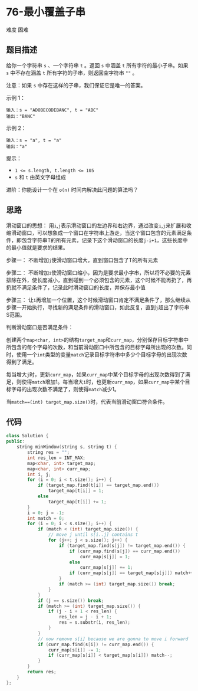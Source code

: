 # 76-最小覆盖子串

难度 困难



## 题目描述

给你一个字符串 `s` 、一个字符串 `t` 。返回 `s` 中涵盖 `t` 所有字符的最小子串。如果 `s` 中不存在涵盖 `t` 所有字符的子串，则返回空字符串 `""` 。

注意：如果 `s` 中存在这样的子串，我们保证它是唯一的答案。

示例 1：

```
输入：s = "ADOBECODEBANC", t = "ABC"
输出："BANC"
```

示例 2：

```
输入：s = "a", t = "a"
输出："a"
```


提示：

- `1 <= s.length, t.length <= 105`
- `s` 和 `t` 由英文字母组成


进阶：你能设计一个在 `o(n)` 时间内解决此问题的算法吗？



## 思路

滑动窗口的思想：
用`i`,`j`表示滑动窗口的左边界和右边界，通过改变`i`,`j`来扩展和收缩滑动窗口，可以想象成一个窗口在字符串上游走，当这个窗口包含的元素满足条件，即包含字符串T的所有元素，记录下这个滑动窗口的长度`j-i+1`，这些长度中的最小值就是要求的结果。

步骤一：
不断增加`j`使滑动窗口增大，直到窗口包含了T的所有元素

步骤二：
不断增加`i`使滑动窗口缩小，因为是要求最小字串，所以将不必要的元素排除在外，使长度减小，直到碰到一个必须包含的元素，这个时候不能再扔了，再扔就不满足条件了，记录此时滑动窗口的长度，并保存最小值

步骤三：
让`i`再增加一个位置，这个时候滑动窗口肯定不满足条件了，那么继续从步骤一开始执行，寻找新的满足条件的滑动窗口，如此反复，直到`j`超出了字符串S范围。

判断滑动窗口是否满足条件：

创建两个`map<char, int>`的结构`target_map`和`curr_map`，分别保存目标字符串中所包含的每个字母的次数，和当前滑动窗口中所包含的目标字母所出现的次数。同时，使用一个`int`类型的变量`match`记录目标字符串中多少个目标字母的出现次数得到了满足。

每当增大`j`时，更新`curr_map`，如果`curr_map`中某个目标字母的出现次数得到了满足，则使得`match`增加1。每当增大`i`时，也更新`curr_map`，如果`curr_map`中某个目标字母的出现次数不满足了，则使得`match`减少1。

当`match==(int) target_map.size()`时，代表当前滑动窗口符合条件。



## 代码

```c++
class Solution {
public:
    string minWindow(string s, string t) {
        string res = "";
        int res_len = INT_MAX;
        map<char, int> target_map;
        map<char, int> curr_map;
        int i, j;
        for (i = 0; i < t.size(); i++) {
            if (target_map.find(t[i]) == target_map.end())
                target_map[t[i]] = 1;
            else
                target_map[t[i]] += 1;
        }
        i = 0; j = -1;
        int match = 0;
        for (i = 0; i < s.size(); i++) {
            if (match < (int) target_map.size()) {
                // move j until s[i..j] contains t
                for (j++; j < s.size(); j++) {
                    if (target_map.find(s[j]) != target_map.end()) {
                        if (curr_map.find(s[j]) == curr_map.end())
                            curr_map[s[j]] = 1;
                        else
                            curr_map[s[j]] += 1;
                        if (curr_map[s[j]] == target_map[s[j]]) match++;
                    }
                    if (match >= (int) target_map.size()) break;
                }
            }
            if (j == s.size()) break;
            if (match >= (int) target_map.size()) {
                if (j - i + 1 < res_len) {
                    res_len = j - i + 1;
                    res = s.substr(i, res_len);
                }
            }
            // now remove s[i] because we are gonna to move i forward
            if (curr_map.find(s[i]) != curr_map.end()) {
                curr_map[s[i]] -= 1;
                if (curr_map[s[i]] < target_map[s[i]]) match--;
            }
        }
        return res;
    }
};
```

